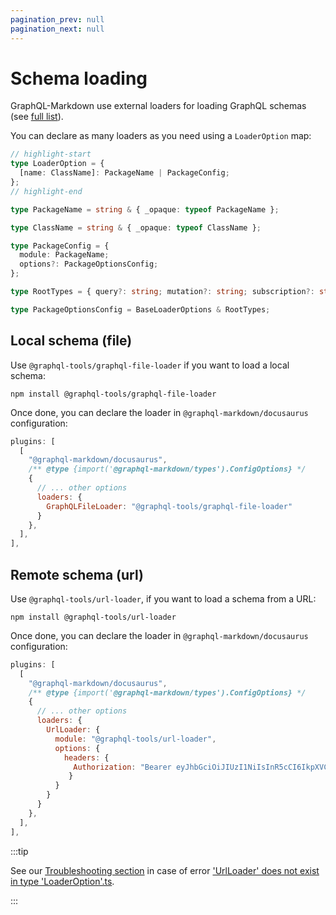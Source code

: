 ```yaml
---
pagination_prev: null
pagination_next: null
---
```


# Schema loading

GraphQL-Markdown use external loaders for loading GraphQL schemas (see [full list](https://github.com/ardatan/graphql-tools/tree/master/packages/loaders)).

You can declare as many loaders as you need using a `LoaderOption` map:

```ts
// highlight-start
type LoaderOption = {
  [name: ClassName]: PackageName | PackageConfig;
};
// highlight-end

type PackageName = string & { _opaque: typeof PackageName };

type ClassName = string & { _opaque: typeof ClassName };

type PackageConfig = {
  module: PackageName;
  options?: PackageOptionsConfig;
};

type RootTypes = { query?: string; mutation?: string; subscription?: string };

type PackageOptionsConfig = BaseLoaderOptions & RootTypes;
```

## Local schema (file)

Use `@graphql-tools/graphql-file-loader` if you want to load a local schema:

```shell title="shell"
npm install @graphql-tools/graphql-file-loader
```

Once done, you can declare the loader in `@graphql-markdown/docusaurus` configuration:

```js title="docusaurus.config.js"
plugins: [
  [
    "@graphql-markdown/docusaurus",
    /** @type {import('@graphql-markdown/types').ConfigOptions} */
    {
      // ... other options
      loaders: {
        GraphQLFileLoader: "@graphql-tools/graphql-file-loader"
      }
    },
  ],
],
```

## Remote schema (url)

Use `@graphql-tools/url-loader`, if you want to load a schema from a URL:

```shell title="shell"
npm install @graphql-tools/url-loader
```

Once done, you can declare the loader in `@graphql-markdown/docusaurus` configuration:

```js title="docusaurus.config.js"
plugins: [
  [
    "@graphql-markdown/docusaurus",
    /** @type {import('@graphql-markdown/types').ConfigOptions} */
    {
      // ... other options
      loaders: {
        UrlLoader: {
          module: "@graphql-tools/url-loader",
          options: {
            headers: {
              Authorization: "Bearer eyJhbGciOiJIUzI1NiIsInR5cCI6IkpXVCJ9"
             }
          }
        }
      }
    },
  ],
],
```

:::tip

See our [Troubleshooting section](/docs/troubleshooting) in case of error ['UrlLoader' does not exist in type 'LoaderOption'.ts](/docs/troubleshooting#urlloader-does-not-exist-in-type-loaderoptionts).

:::
